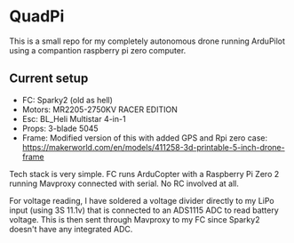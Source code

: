 # QuadPi

This is a small repo for my completely autonomous drone running ArduPilot using a compantion raspberry pi zero computer.

## Current setup

- FC: Sparky2 (old as hell)
- Motors: MR2205-2750KV RACER EDITION
- Esc: BL_Heli Multistar 4-in-1
- Props: 3-blade 5045
- Frame: Modified version of this with added GPS and Rpi zero case: https://makerworld.com/en/models/411258-3d-printable-5-inch-drone-frame

Tech stack is very simple. FC runs ArduCopter with a Raspberry Pi Zero 2 running Mavproxy connected with serial. No RC involved at all.

For voltage reading, I have soldered a voltage divider directly to my LiPo input (using 3S 11.1v) that is connected to an ADS1115 ADC to read battery voltage. This is then sent through Mavproxy to my FC since Sparky2 doesn't have any integrated ADC.
